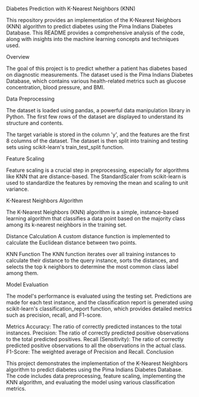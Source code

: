 Diabetes Prediction with K-Nearest Neighbors (KNN)

This repository provides an implementation of the K-Nearest Neighbors (KNN) algorithm to predict diabetes using the Pima Indians Diabetes Database. This README provides a comprehensive analysis of the code, along with insights into the machine learning concepts and techniques used.

Overview

The goal of this project is to predict whether a patient has diabetes based on diagnostic measurements. The dataset used is the Pima Indians Diabetes Database, which contains various health-related metrics such as glucose concentration, blood pressure, and BMI.

Data Preprocessing

The dataset is loaded using pandas, a powerful data manipulation library in Python. The first few rows of the dataset are displayed to understand its structure and contents.

The target variable is stored in the column 'y', and the features are the first 8 columns of the dataset. The dataset is then split into training and testing sets using scikit-learn's train_test_split function.

Feature Scaling

Feature scaling is a crucial step in preprocessing, especially for algorithms like KNN that are distance-based. The StandardScaler from scikit-learn is used to standardize the features by removing the mean and scaling to unit variance.

K-Nearest Neighbors Algorithm

The K-Nearest Neighbors (KNN) algorithm is a simple, instance-based learning algorithm that classifies a data point based on the majority class among its k-nearest neighbors in the training set.

Distance Calculation
A custom distance function is implemented to calculate the Euclidean distance between two points.

KNN Function
The KNN function iterates over all training instances to calculate their distance to the query instance, sorts the distances, and selects the top k neighbors to determine the most common class label among them.

Model Evaluation

The model's performance is evaluated using the testing set. Predictions are made for each test instance, and the classification report is generated using scikit-learn's classification_report function, which provides detailed metrics such as precision, recall, and F1-score.

Metrics
Accuracy: The ratio of correctly predicted instances to the total instances.
Precision: The ratio of correctly predicted positive observations to the total predicted positives.
Recall (Sensitivity): The ratio of correctly predicted positive observations to all the observations in the actual class.
F1-Score: The weighted average of Precision and Recall.
Conclusion

This project demonstrates the implementation of the K-Nearest Neighbors algorithm to predict diabetes using the Pima Indians Diabetes Database. The code includes data preprocessing, feature scaling, implementing the KNN algorithm, and evaluating the model using various classification metrics.
